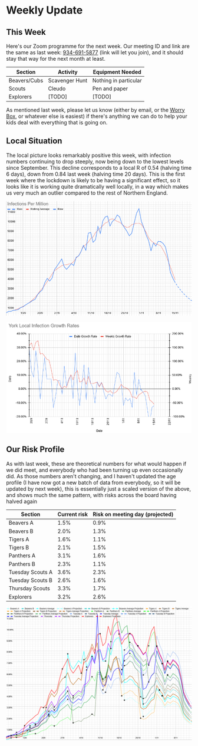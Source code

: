 # Weekly Update

## This Week

Here's our Zoom programme for the next week. Our meeting ID and link are the same as last week: [934-691-5877](https://zoom.us/j/9346915877) (link will let you join), and it should stay that way for the next month at least. 


|Section | Activity | Equipment Needed |
| --- | --- | --- |
| Beavers/Cubs | Scavenger Hunt | Nothing in particular |
| Scouts | Cleudo | Pen and paper |
| Explorers | [TODO] | [TODO] |

As mentioned last week, please let us know (either by email, or the [Worry Box](https://stchadsscouts.com/worrybox), or whatever else is easiest) if there's anything we can do to help your kids deal with everything that is going on. 

## Local Situation

The local picture looks remarkably positive this week, with infection numbers continuing to drop steeply, now being down to the lowest levels since September. This decline corresponds to a local R of 0.54 (halving time 6 days), down from 0.84 last week (halving time 20 days). This is the first week where the lockdown is likely to be having a significant effect, so it looks like it is working quite dramatically well locally, in a way which makes us very much an outlier compared to the rest of Northern England. 

![Infection Rate Graph](g121.png)


![Growth Rate Graph](g122.png)

## Our Risk Profile

As with last week, these are theoretical numbers for what would happen if we did meet, and everybody who had been turning up even occasionally did. As those numbers aren't changing, and I haven't updated the age profile (I have now got a new batch of data from everybody, so it will be updated by next week), this is essentially just a scaled version of the above, and shows much the same pattern, with risks across the board having halved again

| Section  | Current risk | Risk on meeting day (projected) |
| --- | --- | --- | 
| Beavers A  | 1.5% | 0.9% |
| Beavers B | 2.0% | 1.3% |
| Tigers A | 1.6% | 1.1% |
| Tigers B | 2.1% | 1.5% |
| Panthers A | 3.1% | 1.6% |
| Panthers B | 2.3% | 1.1% |
| Tuesday Scouts A | 3.6% | 2.3% |
| Tuesday Scouts B | 2.6% | 1.6% |
| Thursday Scouts | 3.3% | 1.7% |
| Explorers | 3.2% | 2.6% |

![Our Risk Graph](g123.png)
